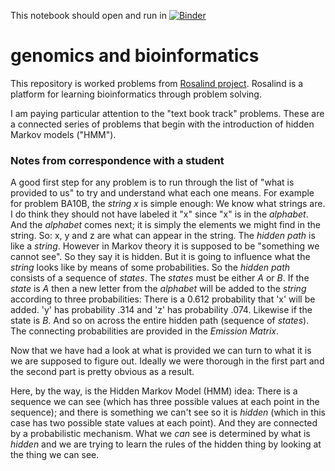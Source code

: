 This notebook should open and run in [![Binder](https://mybinder.org/badge_logo.svg)](https://mybinder.org/v2/gh/robfatland/genomics/HEAD)



# genomics and bioinformatics


This repository is worked problems from [Rosalind project](http://rosalind.info/about/). Rosalind is a
platform for learning bioinformatics through problem solving. 


I am paying particular attention to the "text book track" problems. These are a connected series of problems
that begin with the introduction of hidden Markov models ("HMM").  



### Notes from correspondence with a student

A good first step for any problem is to run through the list of "what is provided to us" to try and understand what each one means. 
For example for problem BA10B, the *string x* is simple enough: We know what strings are. I do think they should not have labeled it "x" since "x" 
is in the *alphabet*. And the *alphabet* comes next; it is simply the elements we might find in the string. So: x, y and z are what can appear in the string.
The *hidden path* is like a *string*. However in Markov theory it is supposed to be "something we cannot see". So they say it is hidden. But it is going 
to influence what the *string* looks like by means of some probabilities. So the *hidden path* consists of a sequence of *states*. 
The *states* must be either *A* or *B*. If the *state* is *A* then a new letter from the
*alphabet* will be added to the *string* 
according to three probabilities: There is a 0.612 probability that 'x' will be added. 'y' has probability .314 and 'z' has probability .074.
Likewise if the state is *B*.
And so on across the entire hidden path (sequence of *states*). The connecting probabilities are provided in the *Emission Matrix*.


Now that we have had a look at what is provided we can turn to what it is we are supposed to figure out. Ideally we were thorough 
in the first part and the second part is pretty obvious as a result. 


Here, by the way, is the Hidden Markov Model (HMM) idea: There is a sequence we can see (which has three possible values 
at each point in the sequence); 
and there is something we can't see so it is *hidden* (which in this case has two possible state values at each point). And they are
connected by a probabilistic mechanism. What we *can* see is determined by what is *hidden* and we are trying to learn the rules of 
the hidden thing by looking at the thing we can see. 

